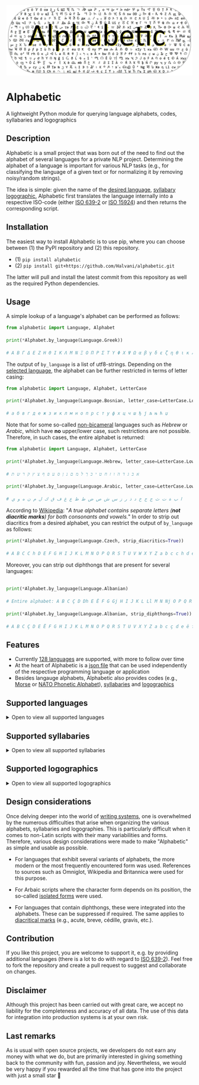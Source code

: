 <div align="center">
  <p><a href="#"><img src="https://raw.githubusercontent.com/Halvani/alphabetic/main/assets/images/logo.jpg" alt="Alphabetic logo"/></a></p>
</div>

# Alphabetic
A lightweight Python module for querying language alphabets, codes, syllabaries and logographics

## Description
Alphabetic is a small project that was born out of the need to find out the alphabet of several languages for a private NLP project. Determining the alphabet of a language is important for various NLP tasks (e.g., for classifying the language of a given text or for normalizing it by removing noisy/random strings). 

The idea is simple: given the name of the [desired language](#Supported_Languages), [syllabary](#Supported_Syllabaries)  [logographic](#Supported_Logographics), Alphabetic first translates the language internally into a respective ISO-code (either [ISO 639-2](https://www.loc.gov/standards/iso639-2/php/code_list.php) or [ISO 15924](https://en.wikipedia.org/wiki/ISO_15924)) and then returns the corresponding script. 

## Installation
The easiest way to install Alphabetic is to use pip, where you can choose between (1) the PyPI repository and (2) this repository. 

- (1) ```pip install alphabetic```
- (2) ```pip install git+https://github.com/Halvani/alphabetic.git```

The latter will pull and install the latest commit from this repository as well as the required Python dependencies. 

## Usage
A simple lookup of a language's alphabet can be performed as follows:
```python
from alphabetic import Language, Alphabet

print(*Alphabet.by_language(Language.Greek))

# Α Β Γ Δ Ε Ζ Η Θ Ι Κ Λ Μ Ν Ξ Ο Π Ρ Σ Τ Υ Φ Χ Ψ Ω α β γ δ ε ζ η θ ι κ λ μ ν ξ ο π ρ σ τ υ φ χ ψ ω
```

The output of  ```by_language``` is a list of utf8-strings. Depending on the [selected language](#Supported_Languages), the alphabet can be further restricted in terms of letter casing: 

```python
from alphabetic import Language, Alphabet, LetterCase 

print(*Alphabet.by_language(Language.Bosnian, letter_case=LetterCase.Lower))

# а б в г д е ж з и к л м н о п р с т у ф х ц ч ш ђ ј љ њ ћ џ
```
Note that for some so-called [non-bicameral](https://www.liquidbubble.co.uk/blog/the-comprehensive-guide-to-typography-jargon-for-designers/) languages such as *Hebrew* or *Arabic*, which have **no** upper/lower case, such restrictions are not possible. Therefore, in such cases, the entire alphabet is returned:

```python
from alphabetic import Language, Alphabet, LetterCase 

print(*Alphabet.by_language(Language.Hebrew, letter_case=LetterCase.Lower))

# א ב ג ד ה ו ז ח ט י כ ך ל מ ם נ ן ס ע פ ף צ ץ ק ר ש ת

print(*Alphabet.by_language(Language.Arabic, letter_case=LetterCase.Lower))

# ا ب ة ت ث ج ح خ د ذ ر ز س ش ص ض ط ظ ع غ ف ق ك ل م ن ه و ي
```

According to [Wikipedia](https://en.wikipedia.org/wiki/List_of_writing_systems#Syllabaries): 
"*A true alphabet contains separate letters (**not diacritic marks**) for both consonants and vowels.*" In order to strip out diacritics from a desired alphabet, you can restrict the output of ```by_language``` as follows:
```python
print(*Alphabet.by_language(Language.Czech, strip_diacritics=True))

# A B C C h D E F G H I J K L M N O P Q R S T U V W X Y Z a b c c h d e f g h i j k l m n o p q r s t u v w x y z
```

Moreover, you can strip out diphthongs that are present for several languages:
```python

print(*Alphabet.by_language(Language.Albanian)

# Entire alphabet: A B C Ç D Dh E Ë F G Gj H I J K L Ll M N Nj O P Q R Rr S Sh T Th U V X Xh Y Z Zh a b c ç d dh e ë f g gj h i j k l ll m n nj o p q r rr s sh t th u v x xh y z zh

print(*Alphabet.by_language(Language.Albanian, strip_diphthongs=True))

# A B C Ç D E Ë F G H I J K L M N O P Q R S T U V X Y Z a b c ç d e ë f g h i j k l m n o p q r s t u v x y z
```

## Features
- Currently [128 languages](#Supported_Languages) are supported, with more to follow over time
- At the heart of Alphabetic is a [json file](https://github.com/Halvani/alphabetic/blob/main/alphabetic/data/language_data.json) that can be used independently of the respective programming language or application
- Besides langauge alphabets, Alphabetic also provides codes (e.g., [Morse](https://en.wikipedia.org/wiki/Morse_code) or [NATO Phonetic Alphabet](https://en.wikipedia.org/wiki/NATO_phonetic_alphabet)), [syllabaries](https://en.wikipedia.org/wiki/Syllabary) and [logographics](https://en.wikipedia.org/wiki/Logogram)


<a name="Supported_Languages"></a>
## Supported languages
<details><summary>Open to view all supported languages</summary>

|Language|ISO 639-2 code|
|---|---|
|Abkhazian|abk|
|Afar|aar|
|Afrikaans|afr|
|Albanian|sqi|
|Amharic|amh|
|Arabic|ara|
|Armenian|arm|
|Assamese|asm|
|Avar|ava|
|Avestan|ave|
|Bambara|bam|
|Bashkir|bak|
|Basque|baq|
|Belarusian|bel|
|Bislama|bis|
|Boko|bqc|
|Bosnian|bos|
|Breton|bre|
|Bulgarian|bul|
|Buryat|bua|
|Catalan|cat|
|Chamorro|cha|
|Chechen|che|
|Cherokee|chr|
|Chichewa|nya|
|Chinese|chi|
|Chukchi|ckt|
|Chuvash|chv|
|Corsican|cos|
|Cree|cre|
|Croatian|hrv|
|Czech|ces|
|Danish|dan|
|Dungan|dng|
|Dutch|nld|
|Dzongkha|dzo|
|English|eng|
|Esperanto|epo|
|Estonian|est|
|Ewe|ewe|
|Faroese|fao|
|Fijian|fij|
|Finnish|fin|
|French|fra|
|Gaelic|gla|
|Georgian|kat|
|German|deu|
|Greek|gre|
|Guarani|grn|
|Haitian|hat|
|Hausa|hau|
|Hawaiian|haw|
|Hebrew|heb|
|Herero|her|
|Hindi|hin|
|Icelandic|isl|
|Igbo|ibo|
|Indonesian|ind|
|Italian|ita|
|Japanese|jpn|
|Javanese|jav|
|Kabardian|kbd|
|Kanuri|kau|
|Kashubian|csb|
|Kazakh|kaz|
|Kinyarwanda|kin|
|Kirghiz|kir|
|Komi|kpv|
|Korean|kor|
|Kumyk|kum|
|Kurmanji|kmr|
|Latin|lat|
|Latvian|lav|
|Lezghian|lez|
|Lingala|lin|
|Lithuanian|lit|
|Luganda|lug|
|Macedonian|mkd|
|Malagasy|mlg|
|Malay|may|
|Malayalam|mal|
|Maltese|mlt|
|Manx|glv|
|Maori|mao|
|Mari|chm|
|Marshallese|mah|
|Moksha|mdf|
|Moldovan|rum|
|Mongolian|mon|
|Mru|mro|
|Nepali|nep|
|Norwegian|nor|
|Occitan|oci|
|Oromo|orm|
|Pashto|pus|
|Persian|per|
|Polish|pol|
|Portuguese|por|
|Punjabi|pan|
|Quechua|que|
|Rohingya|rhg|
|Russian|rus|
|Samoan|smo|
|Sango|sag|
|Sanskrit|san|
|Serbian|srp|
|Slovak|slo|
|Slovenian|slv|
|Somali|som|
|Sorani|ckb|
|Spanish|spa|
|Sundanese|sun|
|Swedish|swe|
|Tajik|tgk|
|Tatar|tat|
|Turkish|tur|
|Turkmen|tuk|
|Tuvan|tyv|
|Twi|twi|
|Ukrainian|ukr|
|Uzbek|uzb|
|Venda|ven|
|Volapük|vol|
|Welsh|wel|
|Wolof|wol|
|Yakut|sah|
|Yiddish|yid|
|Zulu|zul|
</details>

<a name="Supported_Syllabaries"></a>
## Supported syllabaries
<details><summary>Open to view all supported syllabaries</summary>

|Syllabary|15924 code|
|---|---|
|Avestan|Avst|
|Carian|Cari|
|Cherokee|Cher|
|Ethiopic|Ethi|
|Hiragana|Hira|
|Katakana|Kana|
|Lydian|Lydi|
</details>

<a name="Supported_Logographics"></a>
## Supported logographics
<details><summary>Open to view all supported logographics</summary>

|Logographic|15924 code|
|---|---|
|Chinese_Simplified|Hans|
|Kanji|Hani|
</details>

## Design considerations
Once delving deeper into the world of [writing systems](https://en.wikipedia.org/wiki/List_of_writing_systems), one is overwhelmed by the numerous difficulties that arise when organizing the various alphabets, syllabaries and logographies. This is particularly difficult when it comes to non-Latin scripts with their many variabilities and forms. Therefore, various design considerations were made to make "Alphabetic" as simple and usable as possible. 

- For languages that exhibit several variants of alphabets, the more modern or the most frequently encountered form was used. References to sources such as Omniglot, Wikipedia and Britannica were used for this purpose. 

- For Arbaic scripts where the character form depends on its position, the so-called [isolated forms](https://www.arabacademy.com/the-different-forms-of-arabic-letters-and-how-they-come-together/) were used. 

- For languages that contain diphthongs, these were integrated into the alphabets. These can be suppressed if required. The same applies to [diacritical marks](https://en.wikipedia.org/wiki/Diacritic) (e.g., acute, breve, cédille, gravis, etc.). 

## Contribution
If you like this project, you are welcome to support it, e.g. by providing additional languages  (there is a lot to do with regard to [ISO 639-2](https://www.loc.gov/standards/iso639-2/php/code_list.php)). Feel free to fork the repository and create a pull request to suggest and collaborate on changes.

## Disclaimer
Although this project has been carried out with great care, we accept no liability for the completeness and accuracy of all data. The use of this data for integration into production systems is at your own risk.

## Last remarks
As is usual with open source projects, we developers do not earn any money with what we do, but are primarily interested in giving something back to the community with fun, passion and joy. Nevertheless, we would be very happy if you rewarded all the time that has gone into the project with just a small star 🤗